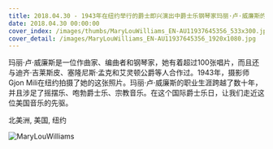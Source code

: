 ```yaml
---
title: 2018.04.30 - 1943年在纽约举行的爵士即兴演出中爵士乐钢琴家玛丽·卢·威廉斯的手部特写 (© Gjon Mili/Getty Images)
date: 2018.04.30 00:00:00
cover_index: /images/thumbs/MaryLouWilliams_EN-AU11937645356_533x300.jpg
cover_detail: /images/MaryLouWilliams_EN-AU11937645356_1920x1080.jpg
---
```


玛丽·卢·威廉斯是一位作曲家、编曲者和钢琴家，她有着超过100张唱片，而且还与迪齐·吉莱斯皮、塞隆尼斯·孟克和艾灵顿公爵等人合作过。1943年，摄影师Gjon
Mili在纽约拍摄了她的这张照片。玛丽·卢·威廉斯的职业生涯跨越了数十年，并且涉足了摇摆乐、咆勃爵士乐、宗教音乐。在这个国际爵士乐日，让我们走近这位美国音乐的先驱。

北美洲, 美国, 纽约

![MaryLouWilliams](/images/MaryLouWilliams_EN-AU11937645356_1920x1080.jpg)
